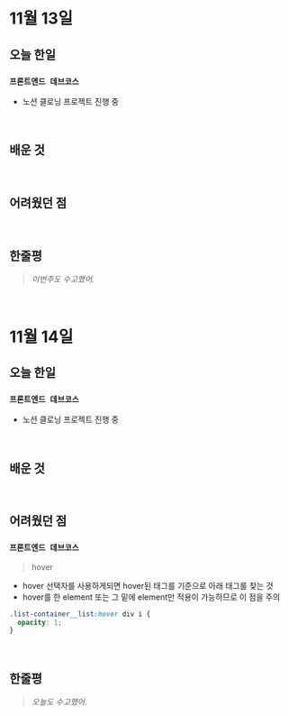 # 11월 13일

## 오늘 한일

### `프론트엔드 데브코스`

- 노션 클로닝 프로젝트 진행 중

<br>

## 배운 것

<br>

## 어려웠던 점

<br>

## 한줄평

> _이번주도 수고했어._

<br>

# 11월 14일

## 오늘 한일

### `프론트엔드 데브코스`

- 노션 클로닝 프로젝트 진행 중

<br>

## 배운 것

<br>

## 어려웠던 점

### `프론트엔드 데브코스`

> hover

- hover 선택자를 사용하게되면 hover된 태그를 기준으로 아래 태그를 찾는 것
- hover를 한 element 또는 그 밑에 element만 적용이 가능하므로 이 점을 주의

```css
.list-container__list:hover div i {
  opacity: 1;
}
```

<br>

## 한줄평

> _오늘도 수고했어._

<br>
